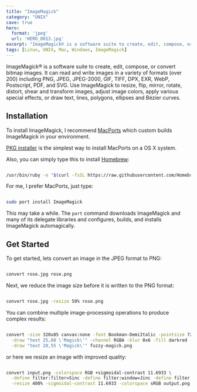 ```yaml
---
title: "ImageMagick"
category: "UNIX"
cave: true
hero:
  format: 'jpeg'
  url: 'HERO_0013.jpg'
excerpt: "ImageMagick® is a software suite to create, edit, compose, or convert bitmap images."
tags: [Linux, UNIX, Mac, Windows, ImageMagick]
---
```

ImageMagick® is a software suite to create, edit, compose, or convert bitmap images. It can read and write images in a variety of formats (over 200) including PNG, JPEG, JPEG-2000, GIF, TIFF, DPX, EXR, WebP, Postscript, PDF, and SVG. Use ImageMagick to resize, flip, mirror, rotate, distort, shear and transform images, adjust image colors, apply various special effects, or draw text, lines, polygons, ellipses and Bézier curves.

## Installation

To install ImageMagick, I recommend [MacPorts](https://www.macports.org) which custom builds ImageMagick in your environment.

[PKG installer](https://www.macports.org/install.php) is the simplest way to install MacPorts on a OS X system.

Also, you can simply type this to install [Homebrew](https://brew.sh):

```sh

/usr/bin/ruby -e "$(curl -fsSL https://raw.githubusercontent.com/Homebrew/install/master/install)"

```


For me, I prefer MacPorts, just type:

```sh

sudo port install ImageMagick

```


This may take a while. The `port` command downloads ImageMagick and many of its delegate libraries and configures, builds, and installs ImageMagick automagically.

## Get Started

To get started, lets convert an image in the JPEG format to PNG:

```sh

convert rose.jpg rose.png

```


Next, we reduce the image size before it is written to the PNG format:

```sh

convert rose.jpg -resize 50% rose.png

```


You can combine multiple image-processing operations to produce complex results:

```sh

convert -size 320x85 canvas:none -font Bookman-DemiItalic -pointsize 72 \
  -draw "text 25,60 \'Magick\'" -channel RGBA -blur 0x6 -fill darkred -stroke magenta \
  -draw "text 20,55 \'Magick\'" fuzzy-magick.png

```


or here we resize an image with improved quality:

```sh

convert input.png -colorspace RGB +sigmoidal-contrast 11.6933 \
  -define filter:filter=Sinc -define filter:window=Jinc -define filter:lobes=3 \
  -resize 400% -sigmoidal-contrast 11.6933 -colorspace sRGB output.png');

```

